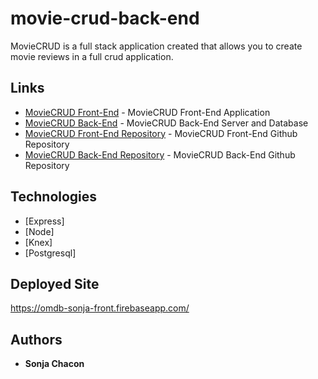 # movie-crud-back-end

MovieCRUD is a full stack application created that allows you to create movie reviews in a full crud application.

## Links

* [MovieCRUD Front-End](https://omdb-sonja-front.firebaseapp.com/) - MovieCRUD Front-End Application
* [MovieCRUD Back-End](https://omdb-son.herokuapp.com/) - MovieCRUD Back-End Server and Database
* [MovieCRUD Front-End Repository](https://github.com/jimbucktoo/movie-crud-front-end/) - MovieCRUD Front-End Github Repository
* [MovieCRUD Back-End Repository](https://github.com/s0njablade/OMBD-Backend/) - MovieCRUD Back-End Github Repository

## Technologies

* [Express]
* [Node]
* [Knex]
* [Postgresql]

## Deployed Site 
https://omdb-sonja-front.firebaseapp.com/

## Authors

* **Sonja Chacon** 